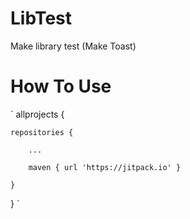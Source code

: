 # LibTest
Make library test (Make Toast)

# How To Use
`
allprojects {

	repositories {
	
		...
		
		maven { url 'https://jitpack.io' }
		
	}
	
}
 `
